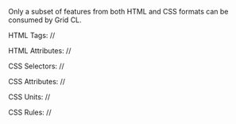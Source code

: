 Only a subset of features from both HTML and CSS formats can be consumed by Grid CL.

HTML Tags:
//

HTML Attributes:
//

CSS Selectors:
//

CSS Attributes:
//

CSS Units:
//

CSS Rules:
//
